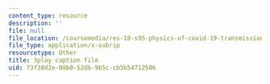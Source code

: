 ```yaml
---
content_type: resource
description: ''
file: null
file_location: /coursemedia/res-10-s95-physics-of-covid-19-transmission-fall-2020/73f28d2e08b052db9b5ccb5b54712506_NXquyoAX1_M.vtt
file_type: application/x-subrip
resourcetype: Other
title: 3play caption file
uid: 73f28d2e-08b0-52db-9b5c-cb5b54712506
---
```

